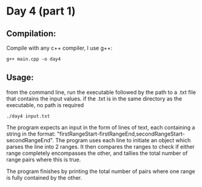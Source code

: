 # Day 4 (part 1)

## Compilation:

Compile with any c++ compiler, I use g++:

    g++ main.cpp -o day4

## Usage:

from the command line, run the executable followed by the path to a .txt file that contains the input values. if the .txt is in the same directory as the executable, no path is required

    ./day4 input.txt

The program expects an input in the form of lines of text, each containing a string in the format: "firstRangeStart-firstRangeEnd,secondRangeStart-secondRangeEnd". The program uses each line to initiate an object which parses the line into 2 ranges. It then compares the ranges to check if either range completely encompasses the other, and tallies the total number of range pairs where this is true.

The program finishes by printing the total number of pairs where one range is fully contained by the other.